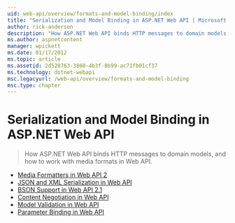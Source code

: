 ```yaml
---
uid: web-api/overview/formats-and-model-binding/index
title: "Serialization and Model Binding in ASP.NET Web API | Microsoft Docs"
author: rick-anderson
description: "How ASP.NET Web API binds HTTP messages to domain models, and how to work with media formats in Web API."
ms.author: aspnetcontent
manager: wpickett
ms.date: 01/17/2012
ms.topic: article
ms.assetid: 2d520763-3860-4b3f-8b99-ac71fb01cf37
ms.technology: dotnet-webapi
msc.legacyurl: /web-api/overview/formats-and-model-binding
msc.type: chapter
---
```

Serialization and Model Binding in ASP.NET Web API
====================
> How ASP.NET Web API binds HTTP messages to domain models, and how to work with media formats in Web API.


- [Media Formatters in Web API 2](media-formatters.md)
- [JSON and XML Serialization in Web API](json-and-xml-serialization.md)
- [BSON Support in Web API 2.1](bson-support-in-web-api-21.md)
- [Content Negotiation in Web API](content-negotiation.md)
- [Model Validation in Web API](model-validation-in-aspnet-web-api.md)
- [Parameter Binding in Web API](parameter-binding-in-aspnet-web-api.md)
